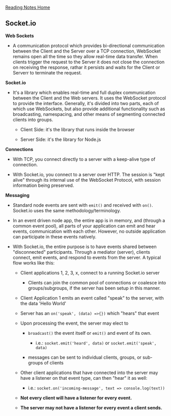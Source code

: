 [Reading Notes Home](https://d-d-wolfe.github.io/reading-notes/)

## Socket.io

**Web Sockets**

- A communication protocol which provides bi-directional communication between the Client and the Server over a TCP connection, WebSocket remains open all the time so they allow real-time data transfer. When clients trigger the request to the Server it does not close the connection on receiving the response, rathar it persists and waits for the Client or Serverr to terminate the request.

**Socket.io**

- It's a library which enables real-time and full duplex communication between the Client and the Web servers. It uses the WebSocket protocol to provide the interface. Generally, it's divided into two parts, each of which use WebSockets, but also provide additional functionality such as broadcasting, namespacing, and other means of segmenting connected clients into groups.

  - Client Side: it's the library that runs inside the browser

  - Server Side: it's the library for Node.js

**Connections**

- With TCP, you connect directly to a server with a keep-alive type of connection.

- With Socket.io, you connect to a server over HTTP. The session is "kept alive" through its internal use of the WebSocket Protocol, with session information being preserved.

**Messaging**

- Standard node events are sent with `emit()` and received with `on()`. Socket.io uses the same methodology/terminology.

- In an event driven node app, the entire app is in memory, and (through a common event pool), all parts of your application can emit and hear events, communication with each other. However, no outside application can participate in these events natively.

- With Socket.io, the entire purpose is to have events shared between "disconnected" participants. Through a mediator (server), clients connect, emit events, and respond to events from the server. A typical flow works like this:

  - Client applications 1, 2, 3, x, connect to a running Socket.io server

    - Clients can join the common pool of connections or coalesce into groups/subgroups, if the server has been setup in this manner.

  - Client Application 1 emits an event called "speak" to the server, with the data 'Hello World'

  - Server has an `on('speak', (data) =>{})` which "hears" that event

  - Upon processing the event, the server may elect to

    - `broadcast()` the event itself or `emit()` and event of its own.

      - i.e.: `socket.emit('heard', data)` or `socket.emit('speak', data)`

    - messages can be sent to individual clients, groups, or sub-groups of clients

  - Other client applications that have connected into the server may have a listener on that event type, can then "hear" it as well:

    - i.e.: `socket.on('incoming-message', text => console.log(text))`

  - **Not every client will have a listener for every event.**

  - **The server may not have a listener for every event a client sends.**